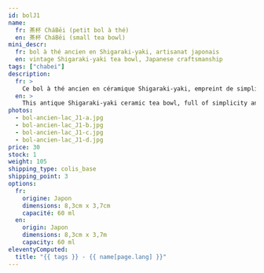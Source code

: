 ```yaml
---
id: bolJ1
name:
  fr: 茶杯 CháBēi (petit bol à thé)
  en: 茶杯 CháBēi (small tea bowl)
mini_descr:
  fr: bol à thé ancien en Shigaraki-yaki, artisanat japonais
  en: vintage Shigaraki-yaki tea bowl, Japanese craftsmanship
tags: ["chabei"]
description:
  fr: >
    Ce bol à thé ancien en céramique Shigaraki-yaki, empreint de simplicité et de caractère. Ses textures brutes et nuances naturelles, teintées d’un vert évoquant la quiétude d’un lac,<!--more--> racontent l’histoire d’un savoir-faire ancestral. Un objet rare, parfait pour savourer le thé dans une sérénité authentique.
  en: >
    This antique Shigaraki-yaki ceramic tea bowl, full of simplicity and character. Its raw textures and natural tones, tinted with a green reminiscent of a tranquil lake,<!--more--> tell the story of ancestral craftsmanship. A rare piece, perfect for enjoying tea in authentic serenity.
photos:
  - bol-ancien-lac_J1-a.jpg
  - bol-ancien-lac_J1-b.jpg
  - bol-ancien-lac_J1-c.jpg
  - bol-ancien-lac_J1-d.jpg
price: 30
stock: 1
weight: 105
shipping_type: colis_base
shipping_point: 3
options:
  fr:
    origine: Japon
    dimensions: 8,3cm x 3,7cm
    capacité: 60 ml
  en:
    origin: Japon
    dimensions: 8,3cm x 3,7m
    capacity: 60 ml
eleventyComputed:
  title: "{{ tags }} - {{ name[page.lang] }}"
---
```


